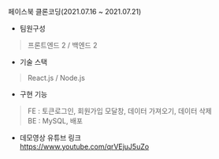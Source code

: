 페이스북 클론코딩(2021.07.16 ~ 2021.07.21)
- 팀원구성
 > 프론트엔드 2 / 백엔드 2
- 기술 스택
 > React.js / Node.js
- 구현 기능
 > FE : 토큰로그인, 회원가입 모달창, 데이터 가져오기, 데이터 삭제<br>
 > BE : MySQL, 배포

- 데모영상 유튜브 링크<br>
https://www.youtube.com/qrVEjuJ5uZo
